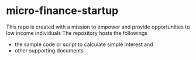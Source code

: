 # micro-finance-startup
This repo is created with a mission to empower and provide opportunities to low income individuals
The repository hosts the followings
- the sample code or script to calculate simple interest and 
- other supporting documents
